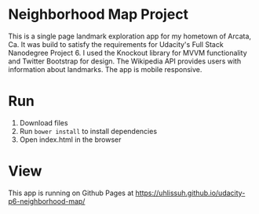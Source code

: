 # Neighborhood Map Project

This is a single page landmark exploration app for my hometown of Arcata, Ca. It was build to satisfy the requirements for Udacity's Full Stack Nanodegree Project 6. I used the Knockout library for MVVM functionality and Twitter Bootstrap for design. The Wikipedia API provides users with information about landmarks. The app is mobile responsive.  

# Run
1. Download files
2. Run ```bower install``` to install dependencies
3. Open index.html in the browser

# View
This app is running on Github Pages at
https://uhlissuh.github.io/udacity-p6-neighborhood-map/
